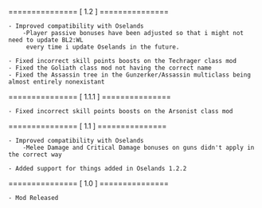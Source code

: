 =============== [ 1.2 ] ===============

    - Improved compatibility with Oselands
        -Player passive bonuses have been adjusted so that i might not need to update BL2:WL
         every time i update Oselands in the future.

    - Fixed incorrect skill points boosts on the Techrager class mod
    - Fixed the Goliath class mod not having the correct name
    - Fixed the Assassin tree in the Gunzerker/Assassin multiclass being almost entirely nonexistant


=============== [ 1.1.1 ] ===============

    - Fixed incorrect skill points boosts on the Arsonist class mod


=============== [ 1.1 ] ===============

    - Improved compatibility with Oselands
        -Melee Damage and Critical Damage bonuses on guns didn't apply in the correct way

    - Added support for things added in Oselands 1.2.2
    

=============== [ 1.0 ] ===============

    - Mod Released
